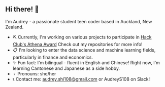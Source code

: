## Hi there! 👋
I'm Audrey - a passionate student teen coder based in Auckland, New Zealand. 
* ⛏️ Currently, I'm working on various projects to participate in [Hack Club's Athena Award](https://athena.hackclub.com/) Check out my repositories for more info!
* 📋 I'm looking to enter the data science and machine learning fields, particularly in finance and economics.
* ✨ Fun fact: I'm bilingual - fluent in English and Chinese! Right now, I'm learning Cantonese and Japanese as a side hobby.
* ♀️ Pronouns: she/her
* 📞 Contact me: audrey.shi108@gmail.com or AudreyS108 on Slack!

<!--
**AudreyS108/AudreyS108** is a ✨ _special_ ✨ repository because its `README.md` (this file) appears on your GitHub profile.

Here are some ideas to get you started:

- 🔭 I’m currently working on ...
- 🌱 I’m currently learning ...
- 👯 I’m looking to collaborate on ...
- 🤔 I’m looking for help with ...
- 💬 Ask me about ...
- 📫 How to reach me: ...
- 😄 Pronouns: ...
- ⚡ Fun fact: ...
-->
